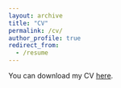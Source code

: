 ```yaml
---
layout: archive
title: "CV"
permalink: /cv/
author_profile: true
redirect_from:
  - /resume
---
```


You can download my CV [here](https://github.com/EliHei/EliHei.github.io/raw/master/elyas_heidari_cv.pdf).

